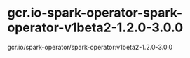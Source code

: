# gcr.io-spark-operator-spark-operator-v1beta2-1.2.0-3.0.0
gcr.io/spark-operator/spark-operator:v1beta2-1.2.0-3.0.0
